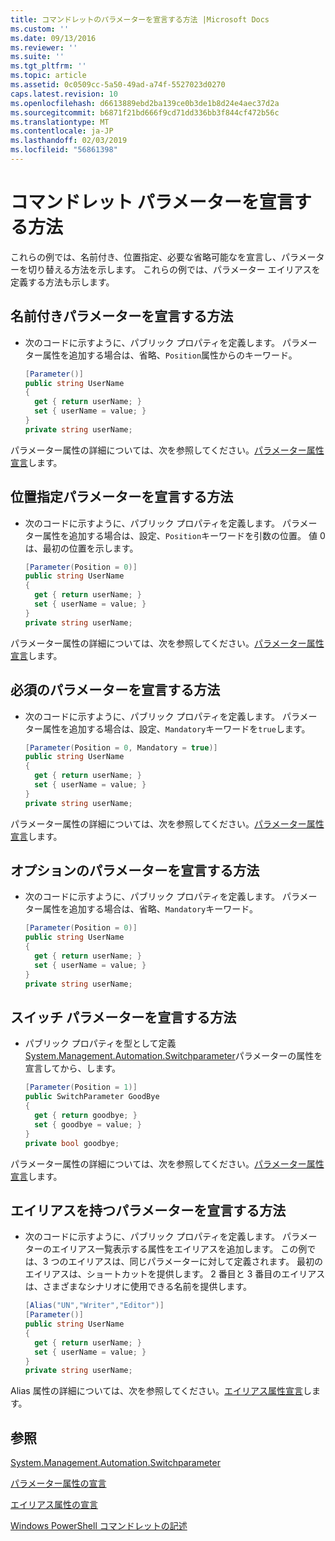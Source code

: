 ```yaml
---
title: コマンドレットのパラメーターを宣言する方法 |Microsoft Docs
ms.custom: ''
ms.date: 09/13/2016
ms.reviewer: ''
ms.suite: ''
ms.tgt_pltfrm: ''
ms.topic: article
ms.assetid: 0c0509cc-5a50-49ad-a74f-5527023d0270
caps.latest.revision: 10
ms.openlocfilehash: d6613889ebd2ba139ce0b3de1b8d24e4aec37d2a
ms.sourcegitcommit: b6871f21bd666f9cd71dd336bb3f844cf472b56c
ms.translationtype: MT
ms.contentlocale: ja-JP
ms.lasthandoff: 02/03/2019
ms.locfileid: "56861398"
---
```

# <a name="how-to-declare-cmdlet-parameters"></a>コマンドレット パラメーターを宣言する方法

これらの例では、名前付き、位置指定、必要な省略可能なを宣言し、パラメーターを切り替える方法を示します。 これらの例では、パラメーター エイリアスを定義する方法も示します。

## <a name="how-to-declare-a-named-parameter"></a>名前付きパラメーターを宣言する方法

- 次のコードに示すように、パブリック プロパティを定義します。 パラメーター属性を追加する場合は、省略、`Position`属性からのキーワード。

    ```csharp
    [Parameter()]
    public string UserName
    {
      get { return userName; }
      set { userName = value; }
    }
    private string userName;
    ```

パラメーター属性の詳細については、次を参照してください。[パラメーター属性宣言](./parameter-attribute-declaration.md)します。

## <a name="how-to-declare-a-positional-parameter"></a>位置指定パラメーターを宣言する方法

- 次のコードに示すように、パブリック プロパティを定義します。 パラメーター属性を追加する場合は、設定、`Position`キーワードを引数の位置。 値 0 は、最初の位置を示します。

    ```csharp
    [Parameter(Position = 0)]
    public string UserName
    {
      get { return userName; }
      set { userName = value; }
    }
    private string userName;
    ```

パラメーター属性の詳細については、次を参照してください。[パラメーター属性宣言](./parameter-attribute-declaration.md)します。

## <a name="how-to-declare-a-mandatory-parameter"></a>必須のパラメーターを宣言する方法

- 次のコードに示すように、パブリック プロパティを定義します。 パラメーター属性を追加する場合は、設定、`Mandatory`キーワードを`true`します。

    ```csharp
    [Parameter(Position = 0, Mandatory = true)]
    public string UserName
    {
      get { return userName; }
      set { userName = value; }
    }
    private string userName;
    ```

パラメーター属性の詳細については、次を参照してください。[パラメーター属性宣言](./parameter-attribute-declaration.md)します。

## <a name="how-to-declare-an-optional-parameter"></a>オプションのパラメーターを宣言する方法

- 次のコードに示すように、パブリック プロパティを定義します。 パラメーター属性を追加する場合は、省略、`Mandatory`キーワード。

    ```csharp
    [Parameter(Position = 0)]
    public string UserName
    {
      get { return userName; }
      set { userName = value; }
    }
    private string userName;
    ```

## <a name="how-to-declare-a-switch-parameter"></a>スイッチ パラメーターを宣言する方法

- パブリック プロパティを型として定義[System.Management.Automation.Switchparameter](/dotnet/api/System.Management.Automation.SwitchParameter)パラメーターの属性を宣言してから、します。

    ```csharp
    [Parameter(Position = 1)]
    public SwitchParameter GoodBye
    {
      get { return goodbye; }
      set { goodbye = value; }
    }
    private bool goodbye;
    ```

パラメーター属性の詳細については、次を参照してください。[パラメーター属性宣言](./parameter-attribute-declaration.md)します。

## <a name="how-to-declare-a-parameter-with-aliases"></a>エイリアスを持つパラメーターを宣言する方法

- 次のコードに示すように、パブリック プロパティを定義します。 パラメーターのエイリアス一覧表示する属性をエイリアスを追加します。 この例では、3 つのエイリアスは、同じパラメーターに対して定義されます。 最初のエイリアスは、ショートカットを提供します。 2 番目と 3 番目のエイリアスは、さまざまなシナリオに使用できる名前を提供します。

    ```csharp
    [Alias("UN","Writer","Editor")]
    [Parameter()]
    public string UserName
    {
      get { return userName; }
      set { userName = value; }
    }
    private string userName;
    ```

Alias 属性の詳細については、次を参照してください。[エイリアス属性宣言](./alias-attribute-declaration.md)します。

## <a name="see-also"></a>参照

[System.Management.Automation.Switchparameter](/dotnet/api/System.Management.Automation.SwitchParameter)

[パラメーター属性の宣言](./parameter-attribute-declaration.md)

[エイリアス属性の宣言](./alias-attribute-declaration.md)

[Windows PowerShell コマンドレットの記述](./writing-a-windows-powershell-cmdlet.md)
